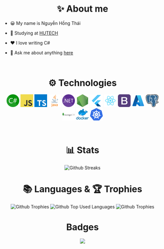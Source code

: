 
  <h1 align="center">✨ About me</h1>
  
- 😀 My name is Nguyễn Hồng Thái

- 📖 Studying at [HUTECH](https://www.hutech.edu.vn/)

- ❤️ I love writing C#

- 💬 Ask me about anything [here](https://github.com/slimaeus/slimaeus/issues)
<br>

  <h1 align="center">⚙ Technologies</h1>

<p align="center">
<code><img height="40" alt="csharp" src="https://raw.githubusercontent.com/github/explore/80688e429a7d4ef2fca1e82350fe8e3517d3494d/topics/csharp/csharp.png"></code>
<code><img height="40" alt="javascript" src="https://raw.githubusercontent.com/github/explore/80688e429a7d4ef2fca1e82350fe8e3517d3494d/topics/javascript/javascript.png"></code>
<code><img height="40" alt="typescript" src="https://raw.githubusercontent.com/github/explore/80688e429a7d4ef2fca1e82350fe8e3517d3494d/topics/typescript/typescript.png"></code>
<code><img height="40" alt="java" src="https://raw.githubusercontent.com/github/explore/80688e429a7d4ef2fca1e82350fe8e3517d3494d/topics/java/java.png"></code>
<code><img height="40" alt="dotnet" src="https://raw.githubusercontent.com/github/explore/80688e429a7d4ef2fca1e82350fe8e3517d3494d/topics/dotnet/dotnet.png"></code>
<code><img height="40" alt="nodejs" src="https://raw.githubusercontent.com/github/explore/80688e429a7d4ef2fca1e82350fe8e3517d3494d/topics/nodejs/nodejs.png"></code> 
<code><img height="40" alt="flutter" src="https://raw.githubusercontent.com/github/explore/80688e429a7d4ef2fca1e82350fe8e3517d3494d/topics/flutter/flutter.png"></code> 
<code><img height="40" alt="react" src="https://raw.githubusercontent.com/github/explore/80688e429a7d4ef2fca1e82350fe8e3517d3494d/topics/react/react.png"></code>
<code><img height="40" alt="boostrap" src="https://raw.githubusercontent.com/github/explore/80688e429a7d4ef2fca1e82350fe8e3517d3494d/topics/bootstrap/bootstrap.png"></code>
<code><img height="40" alt="azure" src="https://raw.githubusercontent.com/github/explore/80688e429a7d4ef2fca1e82350fe8e3517d3494d/topics/azure/azure.png"></code>
<code><img height="40" alt="postgresql" src="https://raw.githubusercontent.com/github/explore/80688e429a7d4ef2fca1e82350fe8e3517d3494d/topics/postgresql/postgresql.png"></code>
<code><img height="40" alt="mongodb" src="https://raw.githubusercontent.com/github/explore/80688e429a7d4ef2fca1e82350fe8e3517d3494d/topics/mongodb/mongodb.png"></code>
<code><img height="40" alt="docker" src="https://raw.githubusercontent.com/github/explore/80688e429a7d4ef2fca1e82350fe8e3517d3494d/topics/docker/docker.png"></code>
<code><img height="40" alt="kubernetes" src="https://raw.githubusercontent.com/github/explore/80688e429a7d4ef2fca1e82350fe8e3517d3494d/topics/kubernetes/kubernetes.png"></code>
</p>
<br>

  <h1 align="center">📊 Stats</h1>

<p align="center">
  <img alt="Github Streaks" src="https://github-readme-streak-stats.herokuapp.com/?user=slimaeus&theme=nord&hide_border=true&card_width=600" />
</p>
<h1 align="center">📚 Languages & 🏆 Trophies</h1>
<p align="center">
    <img alt="Github Trophies" src="https://github-profile-trophy.vercel.app/?username=slimaeus&theme=nord&no-frame=true&column=2&row=1&margin-w=0&rank=SECRET" />
  <img alt="Github Top Used Languages" src="https://github-readme-stats.vercel.app/api/top-langs/?username=slimaeus&theme=nord&include_all_commits=true&count_private=false&layout=compact&card_width=320&hide_progress=true&langs_count=10" />
    <img alt="Github Trophies" src="https://github-profile-trophy.vercel.app/?username=slimaeus&theme=nord&no-frame=true&column=2&row=1&margin-w=0&rank=-SECRET" />
<br>

  <h1 align="center"> Badges</h1>
  <p align="center">
    <img src="https://komarev.com/ghpvc/?username=slimaeus&color=green">
  </p>
